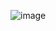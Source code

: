 ![image](https://github.com/prashantjagtap2909/CS50/assets/93985255/2936d226-2db8-4bef-87e8-9cd752d8108b)
